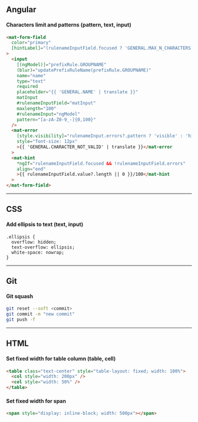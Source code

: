 ## Angular

#### Characters limit and patterns (pattern, text, input)
```html
<mat-form-field
  color="primary"
  [hintLabel]="(rulenameInputField.focused ? 'GENERAL.MAX_N_CHARACTERS' : '') | translate: { value: 100 }"
>
  <input
    [(ngModel)]="prefixRule.GROUPNAME"
    (blur)="updatePrefixRuleName(prefixRule.GROUPNAME)"
    name="name"
    type="text"
    required
    placeholder="{{ 'GENERAL.NAME' | translate }}"
    matInput
    #rulenameInputField="matInput"
    maxlength="100"
    #rulenameInput="ngModel"
    pattern="[a-zA-Z0-9_-]{0,100}"
  />
  <mat-error
    [style.visibility]="rulenameInput.errors?.pattern ? 'visible' : 'hidden'"
    style="font-size: 12px"
    >{{ 'GENERAL.CHARACTER_NOT_VALID' | translate }}</mat-error
  >
  <mat-hint
    *ngIf="rulenameInputField.focused && !rulenameInputField.errors"
    align="end"
    >{{ rulenameInputField.value?.length || 0 }}/100</mat-hint
  >
</mat-form-field>
```

---


## CSS

#### Add ellipsis to text (text, input)
```
.ellipsis {
  overflow: hidden;
  text-overflow: ellipsis;
  white-space: nowrap;
}
```

---

## Git

#### Git squash
```bash
git reset --soft <commit>
git commit -m "new commit"
git push -f
````

---

## HTML

#### Set fixed width for table column (table, cell)
```html
<table class="text-center" style="table-layout: fixed; width: 100%">
  <col style="width: 200px" />
  <col style="width: 50%" />
</table>
```

#### Set fixed width for span
```html
<span style="display: inline-block; width: 500px"></span>
```
